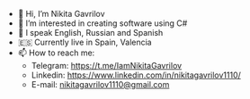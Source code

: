 - 👋 Hi, I’m Nikita Gavrilov
- 👀 I’m interested in creating software using C#
- 📖 I speak English, Russian and Spanish
- 🇪🇸 Currently live in Spain, Valencia
- 📫 How to reach me:
  - Telegram: https://t.me/IamNikitaGavrilov
  - Linkedin: https://www.linkedin.com/in/nikitagavrilov1110/
  - E-mail: nikitagavrilov1110@gmail.com
<!---
GavrilovNI/GavrilovNI is a ✨ special ✨ repository because its `README.md` (this file) appears on your GitHub profile.
You can click the Preview link to take a look at your changes.
--->
